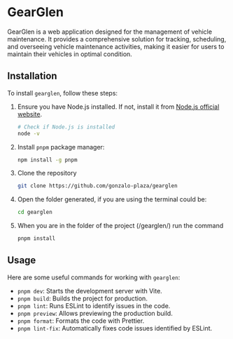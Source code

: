 # GearGlen

GearGlen is a web application designed for the management of vehicle maintenance. It provides a comprehensive solution for tracking, scheduling, and overseeing vehicle maintenance activities, making it easier for users to maintain their vehicles in optimal condition.

## Installation

To install `gearglen`, follow these steps:

1. Ensure you have Node.js installed. If not, install it from [Node.js official website](https://nodejs.org/).
   ```sh
   # Check if Node.js is installed
   node -v
   ```
2. Install `pnpm` package manager:
   ```sh
   npm install -g pnpm
   ```
3. Clone the repository
   ```sh
   git clone https://github.com/gonzalo-plaza/gearglen
   ```
4. Open the folder generated, if you are using the terminal could be:
   ```sh
   cd gearglen
   ```
5. When you are in the folder of the project (<path>/gearglen/) run the command
   ```sh
   pnpm install
   ```

## Usage

Here are some useful commands for working with `gearglen`:

- `pnpm dev`: Starts the development server with Vite.
- `pnpm build`: Builds the project for production.
- `pnpm lint`: Runs ESLint to identify issues in the code.
- `pnpm preview`: Allows previewing the production build.
- `pnpm format`: Formats the code with Prettier.
- `pnpm lint-fix`: Automatically fixes code issues identified by ESLint.

